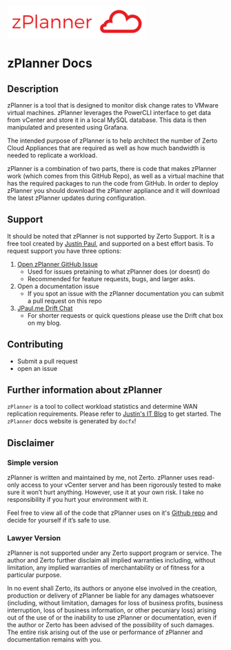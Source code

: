 ![zplanner](./zplannerlogo.png)
# zPlanner Docs

## Description

zPlanner is a tool that is designed to monitor disk change rates to VMware virtual machines. zPlanner leverages the PowerCLI interface to get data from vCenter and store it in a local MySQL database. This data is then manipulated and presented using Grafana.

The intended purpose of zPlanner is to help architect the number of Zerto Cloud Appliances that are required as well as how much bandwidth is needed to replicate a workload.

zPlanner is a combination of two parts, there is code that makes zPlanner work (which comes from this GitHub Repo), as well as a virtual machine that has the required packages to run the code from GitHub. In order to deploy zPlanner you should download the zPlanner appliance and it will download the latest zPlanner updates during configuration.

## Support

It should be noted that zPlanner is not supported by Zerto Support. It is a free tool created by [Justin Paul](https://github.com/recklessop), and supported on a best effort basis. To request support you have three options:

1. [Open zPlanner GitHub Issue](https://github.com/zerto-ta-Public/zplanner/issues)
    - Used for issues pretaining to what zPlanner does (or doesnt) do
    - Recommended for feature requests, bugs, and larger asks.
2. Open a documentation issue
    - If you spot an issue with the zPlanner documentation you can submit a pull request on this repo
3. [JPaul.me Drift Chat](http://jpaul.me)
    - For shorter requests or quick questions please use the Drift chat box on my blog.


## Contributing

* Submit a pull request
* open an issue

## Further information about zPlanner

`zPlanner` is a tool to collect workload statistics and determine WAN replication requirements. Please refer to [Justin's IT Blog](https://jpaul.me/zplanner/) to get started. The `zPlanner` docs website is generated by `docfx`!

## Disclaimer

### Simple version

zPlanner is written and maintained by me, not Zerto. zPlanner uses read-only access to your vCenter server and has been rigorously tested to make sure it won’t hurt anything. However, use it at your own risk. I take no responsibility if you hurt your environment with it.

Feel free to view all of the code that zPlanner uses on it's [Github repo](http://github.com/Zerto-TA-Public/zPlanner) and decide for yourself if it’s safe to use.

### Lawyer Version

zPlanner is not supported under any Zerto support program or service. The author and Zerto further disclaim all implied warranties including, without limitation, any implied warranties of merchantability or of fitness for a particular purpose.

In no event shall Zerto, its authors or anyone else involved in the creation, production or delivery of zPlanner be liable for any damages whatsoever (including, without limitation, damages for loss of business profits, business interruption, loss of business information, or other pecuniary loss) arising out of the use of or the inability to use zPlanner or documentation, even if the author or Zerto has been advised of the possibility of such damages. The entire risk arising out of the use or performance of zPlanner and documentation remains with you.